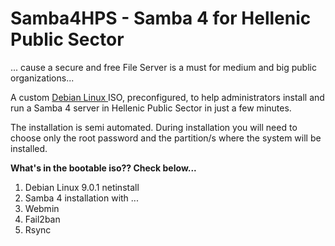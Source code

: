 # Samba4HPS - Samba 4 for Hellenic Public Sector 
... cause a secure and free File Server is a must for medium and big public organizations...

A custom <A href="https://www.debian.org/index.el.html"> Debian Linux </A> ISO, preconfigured, to help administrators install and run a Samba 4 server in Hellenic Public Sector in just a few minutes.

The installation is semi automated. During installation you will need to choose only the root password and the partition/s where the system will be installed.

**What's in the bootable iso?? Check below...**
  1. Debian Linux 9.0.1 netinstall
  2. Samba 4 installation with ...
  3. Webmin
  4. Fail2ban
  5. Rsync
